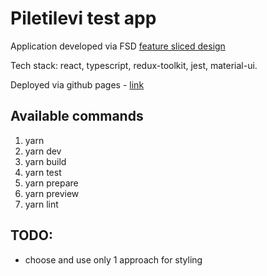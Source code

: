 # Piletilevi test app

Application developed via FSD [feature sliced design](https://feature-sliced.design/)

Tech stack: react, typescript, redux-toolkit, jest, material-ui.

Deployed via github pages - [link](https://gsemikozov.github.io/piletilevi-test-app/)

## Available commands

1. yarn
2. yarn dev
3. yarn build
4. yarn test
5. yarn prepare
6. yarn preview
7. yarn lint

## TODO:

- choose and use only 1 approach for styling
